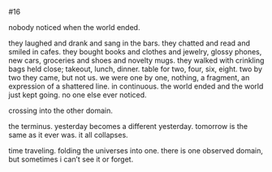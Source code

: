 #16

nobody noticed when the world ended.

they laughed and drank and sang in the bars. they chatted and read and smiled in cafes. they bought books and clothes and jewelry, glossy phones, new cars, groceries and shoes and novelty mugs. they walked with crinkling bags held close; takeout, lunch, dinner. table for two, four, six, eight. two by two they came, but not us. we were one by one, nothing, a fragment, an expression of a shattered line. in continuous. the world ended and the world just kept going. no one else ever noticed. 

crossing into the other domain.

the terminus. yesterday becomes a different yesterday. tomorrow is the same as it ever was. it all collapses.

time traveling. folding the universes into one. there is one observed domain, but sometimes i can’t see it or forget. 